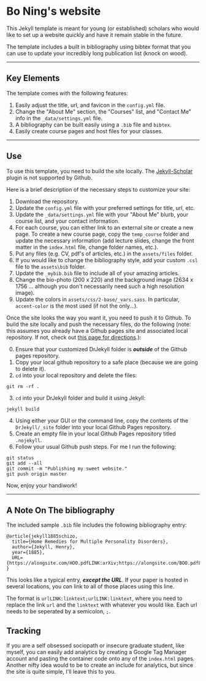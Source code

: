 Bo Ning's website
===================

This Jekyll template is meant for young (or established) scholars who would like to set up a website quickly and have it remain stable in the future.

The template includes a built in bibliography using bibtex format that you can use to update your incredibly long publication list (knock on wood).

___

## Key Elements
The template comes with the following features:

1. Easily adjust the title, url, and favicon in the `config.yml` file.
2. Change the "About Me" section, the "Courses" list, and "Contact Me" info in the `_data/settings.yml` file.
3. A bibliography can be built easily using a `.bib` file and `bibtex`.
4. Easily create course pages and host files for your classes.

---
## Use
To use this template, you need to build the site locally. The [Jekyll-Scholar](https://github.com/inukshuk/jekyll-scholar) plugin is not supported by Github.

Here is a brief description of the necessary steps to customize your site:

1. Download the repository.
2. Update the `config.yml` file with your preferred settings for title, url, etc.
3. Update the `_data/settings.yml` file with your "About Me" blurb, your course list, and your contact information.
4. For each course, you can either link to an external site or create a new page. To create a new course page, copy the `temp_course` folder and update the necessary information (add lecture slides, change the front matter in the `index.html` file, change folder names, etc.).
5. Put any files (e.g. CV, pdf's of articles, etc.) in the `assets/files` folder.
6. If you would like to change the bibliography style, add your custom `.csl` file to the `assets\bib` folder.
7. Update the `_mybib.bib` file to include all of your amazing articles.
8. Change the bio-photo (200 x 220) and the background image (2634 x 1756 ... although you don't necessarily need such a high resolution image).
9. Update the colors in `assets/css/2-base/_vars.sass`. In particular, `accent-color` is the most used (if not the only...).

Once the site looks the way you want it, you need to push it to Github. To build the site locally and push the necessary files, do the following (note: this assumes you already have a Github pages site and associated local repository. If not, check out [this page for directions](https://pages.github.com/).):

0. Ensure that your customized DrJekyll folder is ***outside*** of the Github pages repository.
1. Copy your local github repository to a safe place (because we are going to delete it).
2. `cd` into your local repository and delete the files:

  ```
  git rm -rf .
  ```
3. `cd` into your DrJekyll folder and build it using Jekyll:

  ```
  jekyll build
  ```
4. Using either your GUI or the command line, copy the contents of the `DrJekyll/_site` folder into your local Github Pages repository.
5. Create an empty file in your local Github Pages repository titled `.nojekyll`.
6. Follow your usual Github push steps. For me I run the following:

  ```
  git status
  git add --all
  git commit -m "Publishing my sweet website."
  git push origin master
  ```

Now, enjoy your handiwork!

---

## A Note On The bibliography
The included sample `.bib` file includes the following bibliography entry:

```
@article{jekyll1885schizo,
  title={Home Remedies for Multiple Personality Disorders},
  author={Jekyll, Henry},
  year={1885},
  URL={https://alongsite.com/HOO.pdfLINK:arXiv;https://alongsite.com/BOO.pdfLINK:NBER;/assets/files/paper.pdfLINK:PDF}
}
```
This looks like a typical entry, ***except the URL***. If your paper is hosted in several locations, you can link to all of those places using this line.

The format is `urlLINK:linktext;urlLINK:linktext`, where you need to replace the link `url` and the `linktext` with whatever you would like. Each url needs to be seperated by a semicolon, `;`.

## Tracking
If you are a self obsessed sociopath or insecure graduate student, like myself, you can easily add analytics by creating a Google Tag Manager account and pasting the container code onto any of the `index.html` pages. Another nifty idea would to be to create an include for analytics, but since the site is quite simple, I'll leave this to you.
